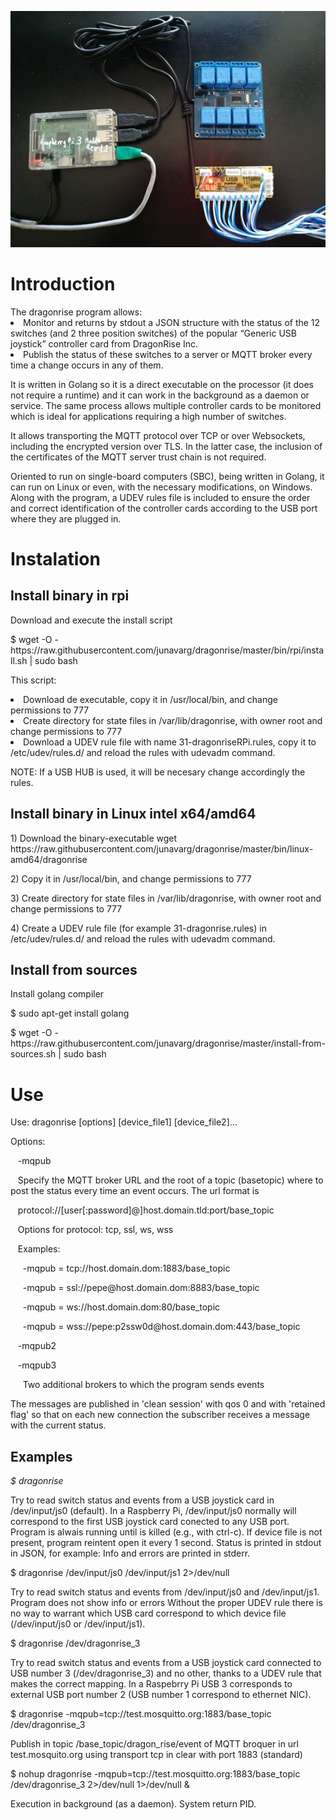 ![alt text](image014.jpg?raw=true "Title")
<h1>Introduction</h1>
The dragonrise program allows:
<li>Monitor and returns by stdout a JSON structure with the status of the 12 switches (and 2 three position switches) of the popular “Generic USB joystick” controller card from DragonRise Inc.</li>
<li>Publish the status of these switches to a server or MQTT broker every time a change occurs in any of them.</li>

It is written in Golang so it is a direct executable on the processor (it does not require a runtime) and it can work in the background as a daemon or service. 
The same process allows multiple controller cards to be monitored which is ideal for applications requiring a high number of switches.

It allows transporting the MQTT protocol over TCP or over Websockets, including the encrypted version over TLS. In the latter case, the inclusion of the certificates of the MQTT server trust chain is not required.

Oriented to run on single-board computers (SBC), being written in Golang, it can run on Linux or even, with the necessary modifications, on Windows.
Along with the program, a UDEV rules file is included to ensure the order and correct identification of the controller cards according to the USB port where they are plugged in.
<h1>Instalation</h1>
<h2>Install binary in rpi</h2>
Download and execute the install script
<p>$ wget -O - https://raw.githubusercontent.com/junavarg/dragonrise/master/bin/rpi/install.sh | sudo bash
<p>This script: 
<li>  Download de executable, copy it in /usr/local/bin, and change permissions to 777</li>
<li>  Create directory for state files in /var/lib/dragonrise, with owner root and change permissions to 777</li>
<li>  Download a UDEV rule file with name 31-dragonriseRPi.rules, copy it to /etc/udev/rules.d/ and reload the rules with udevadm command.</li>
<p> NOTE: If a USB HUB is used, it will be necesary change accordingly the rules.
<h2>Install binary in Linux intel x64/amd64</h2>
<p> 1) Download the binary-executable wget https://raw.githubusercontent.com/junavarg/dragonrise/master/bin/linux-amd64/dragonrise
<p> 2) Copy it in /usr/local/bin, and change permissions to 777
<p> 3) Create directory for state files in /var/lib/dragonrise, with owner root and change permissions to 777
<p> 4) Create a UDEV rule file (for example 31-dragonrise.rules) in /etc/udev/rules.d/ and reload the rules with udevadm command.
<h2>Install from sources</h2>
<p>Install golang compiler
<p>$ sudo apt-get install golang
<p>$ wget -O - https://raw.githubusercontent.com/junavarg/dragonrise/master/install-from-sources.sh | sudo bash

<h1>Use</h1>
<p>Use: dragonrise [options] [device_file1] [device_file2]… 
<p>Options:
<p>&nbsp&nbsp -mqpub <url>
<p>&nbsp&nbsp   Specify the MQTT broker URL and the root of a topic (basetopic) where to post the status every time an event occurs. The url format is
<p>&nbsp&nbsp   protocol://[user[:password]@]host.domain.tld:port/base_topic
<p>&nbsp&nbsp   Options for protocol: tcp, ssl, ws, wss
<p>&nbsp&nbsp   Examples:
<p>&nbsp&nbsp&nbsp&nbsp     -mqpub = tcp://host.domain.dom:1883/base_topic
<p>&nbsp&nbsp&nbsp&nbsp     -mqpub = ssl://pepe@host.domain.dom:8883/base_topic
<p>&nbsp&nbsp&nbsp&nbsp     -mqpub = ws://host.domain.dom:80/base_topic
<p>&nbsp&nbsp&nbsp&nbsp     -mqpub = wss://pepe:p2ssw0d@host.domain.dom:443/base_topic
  
<p>&nbsp&nbsp  -mqpub2 <url>
<p>&nbsp&nbsp  -mqpub3 <url>
<p>&nbsp&nbsp&nbsp&nbsp    Two additional brokers to which the program sends events
  
The messages are published in 'clean session' with qos 0 and with 'retained flag' so that on each new connection the subscriber receives a message with the current status.

<h2>Examples</h2>

<i>$ dragonrise</i>

Try to read switch status and events from a USB joystick card in /dev/input/js0 (default).
In a Raspberry Pi, /dev/input/js0 normally will correspond to the first USB joystick card conected to any USB port.
Program is alwais running until is killed (e.g., with ctrl-c).
If device file is not present, program reintent open it every 1 second.
Status is printed in stdout in JSON, for example:
Info and errors are printed in stderr.

$ dragonrise /dev/input/js0 /dev/input/js1  2>/dev/null

Try to read switch status and events from /dev/input/js0 and /dev/input/js1. Program does not show info or errors
Without the proper UDEV rule there is no way to warrant which USB card correspond to which device file (/dev/input/js0 or /dev/input/js1).

$ dragonrise /dev/dragonrise_3

Try to read switch status and events from a USB joystick card connected to USB number 3 (/dev/dragonrise_3) and no other, thanks to a UDEV rule that makes the correct mapping. In a Raspebrry Pi USB 3 corresponds to external USB port number 2 (USB number 1 correspond to ethernet NIC).

$ dragonrise -mqpub=tcp://test.mosquitto.org:1883/base_topic /dev/dragonrise_3

Publish in topic /base_topic/dragon_rise/event of MQTT broquer in url test.mosquito.org using transport tcp in clear with port 1883 (standard)

$ nohup dragonrise -mqpub=tcp://test.mosquitto.org:1883/base_topic /dev/dragonrise_3 2>/dev/null 1>/dev/null &

Execution in background (as a daemon).
System return PID.
